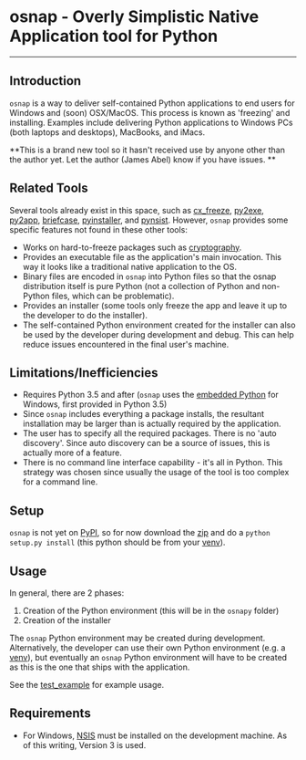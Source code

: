 # osnap - Overly Simplistic Native Application tool for Python #

----------

## Introduction ##
`osnap` is a way to deliver self-contained Python applications to end users for Windows and (soon) OSX/MacOS.  This process
is known as 'freezing' and installing.  Examples include delivering Python applications to Windows PCs (both laptops and desktops), 
MacBooks, and iMacs.

**This is a brand new tool so it hasn't received use by anyone other than the author yet.  Let the author (James Abel) know if you have issues.
**

## Related Tools ##

Several tools already exist in this space, such as [cx_freeze](http://cx-freeze.sourceforge.net/), [py2exe](http://www.py2exe.org/), [py2app](https://pythonhosted.org/py2app/), 
[briefcase](http://pybee.org/project/projects/tools/briefcase/), [pyinstaller](http://www.pyinstaller.org/), and [pynsist](https://github.com/takluyver/pynsist).  However, `osnap` provides some specific features not found in these other 
tools:

- Works on hard-to-freeze packages such as [cryptography](https://cryptography.io).
- Provides an executable file as the application's main invocation.  This way it looks like a traditional native application 
  to the OS.
- Binary files are encoded in `osnap` into Python files so that the osnap distribution itself is pure Python (not
  a collection of Python and non-Python files, which can be problematic).
- Provides an installer (some tools only freeze the app and leave it up to the developer to do the installer).
- The self-contained Python environment created for the installer can also be used by the developer during development and debug. This can help reduce issues encountered in the final user's machine.

## Limitations/Inefficiencies ##

- Requires Python 3.5 and after (`osnap` uses the [embedded Python](https://docs.python.org/3.5/using/windows.html#embedded-distribution) 
  for Windows, first provided in Python 3.5)
- Since `osnap` includes everything a package installs, the resultant installation may be larger than is actually required 
  by the application.
- The user has to specify all the required packages.  There is no 'auto discovery'.  Since auto discovery can be a source 
  of issues, this is actually more of a feature.
- There is no command line interface capability - it's all in Python.  This strategy was chosen since usually the usage of
  the tool is too complex for a command line.

## Setup ##

`osnap` is not yet on [PyPI](https://pypi.python.org), so for now download the [zip](https://github.com/jamesabel/osnap/archive/master.zip) and do a `python setup.py install` (this python should be from your [venv](https://docs.python.org/3/library/venv.html)).

## Usage ##

In general, there are 2 phases:

1. Creation of the Python environment (this will be in the `osnapy` folder)
2. Creation of the installer

The `osnap` Python environment may be created during development.  Alternatively, the developer can use their own Python environment (e.g. a [venv](https://docs.python.org/3/library/venv.html)), but eventually an `osnap` Python environment will 
have to be created as this is the one that ships with the application.

See the [test_example](https://github.com/jamesabel/osnap/blob/master/test_example/test_osnap.py) for example usage.

## Requirements ##

- For Windows, [NSIS](http://nsis.sourceforge.net/) must be installed on the development machine.  As of this writing,
  Version 3 is used.